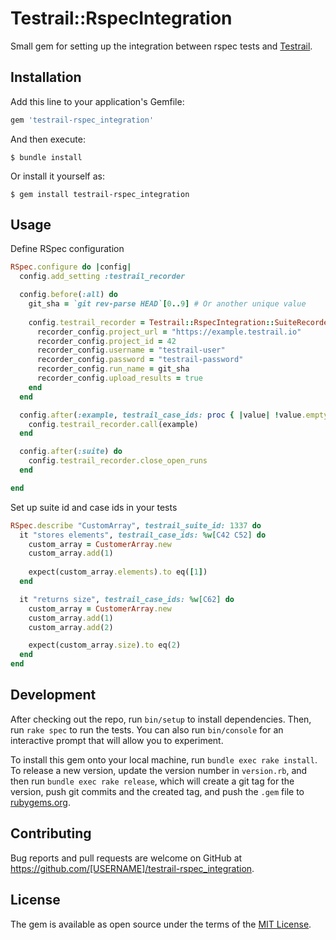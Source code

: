 # Testrail::RspecIntegration

Small gem for setting up the integration between rspec tests and [Testrail](https://www.gurock.com/testrail/docs/api/getting-started/introduction/).

## Installation

Add this line to your application's Gemfile:

```ruby
gem 'testrail-rspec_integration'
```

And then execute:

    $ bundle install

Or install it yourself as:

    $ gem install testrail-rspec_integration

## Usage

Define RSpec configuration

```ruby
RSpec.configure do |config|
  config.add_setting :testrail_recorder

  config.before(:all) do
    git_sha = `git rev-parse HEAD`[0..9] # Or another unique value
    
    config.testrail_recorder = Testrail::RspecIntegration::SuiteRecorder.new do |recorder_config|
      recorder_config.project_url = "https://example.testrail.io"
      recorder_config.project_id = 42
      recorder_config.username = "testrail-user"
      recorder_config.password = "testrail-password"
      recorder_config.run_name = git_sha
      recorder_config.upload_results = true
    end
  end

  config.after(:example, testrail_case_ids: proc { |value| !value.empty? }) do |example|
    config.testrail_recorder.call(example)
  end

  config.after(:suite) do
    config.testrail_recorder.close_open_runs
  end

end
```

Set up suite id and case ids in your tests

```ruby
RSpec.describe "CustomArray", testrail_suite_id: 1337 do
  it "stores elements", testrail_case_ids: %w[C42 C52] do
    custom_array = CustomerArray.new
    custom_array.add(1)
    
    expect(custom_array.elements).to eq([1])
  end

  it "returns size", testrail_case_ids: %w[C62] do
    custom_array = CustomerArray.new
    custom_array.add(1)
    custom_array.add(2)

    expect(custom_array.size).to eq(2)
  end
end
```

## Development

After checking out the repo, run `bin/setup` to install dependencies. Then, run `rake spec` to run the tests. You can also run `bin/console` for an interactive prompt that will allow you to experiment.

To install this gem onto your local machine, run `bundle exec rake install`. To release a new version, update the version number in `version.rb`, and then run `bundle exec rake release`, which will create a git tag for the version, push git commits and the created tag, and push the `.gem` file to [rubygems.org](https://rubygems.org).

## Contributing

Bug reports and pull requests are welcome on GitHub at https://github.com/[USERNAME]/testrail-rspec_integration.

## License

The gem is available as open source under the terms of the [MIT License](https://opensource.org/licenses/MIT).

